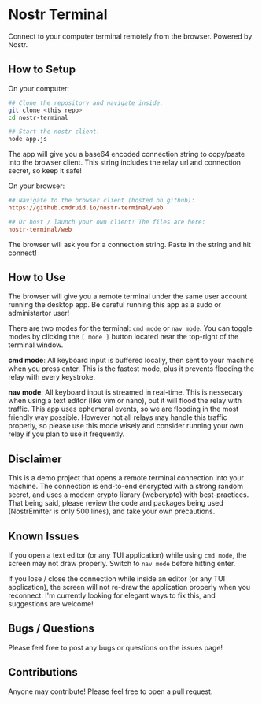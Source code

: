 # Nostr Terminal
Connect to your computer terminal remotely from the browser. Powered by Nostr.

## How to Setup

On your computer:

```bash
## Clone the repository and navigate inside.
git clone <this repo>
cd nostr-terminal

## Start the nostr client.
node app.js
```

The app will give you a base64 encoded connection string to copy/paste into the browser client. This string includes the relay url and connection secret, so keep it safe!

On your browser:
```ini
## Navigate to the browser client (hosted on github):
https://github.cmdruid.io/nostr-terminal/web

## Or host / launch your own client! The files are here:
nostr-terminal/web
```

The browser will ask you for a connection string. Paste in the string and hit connect!

## How to Use

The browser will give you a remote terminal under the same user account running the desktop app. Be careful running this app as a sudo or administartor user!

There are two modes for the terminal: `cmd mode` or `nav mode`. You can toggle modes by clicking the `[ mode ]` button located near the top-right of the terminal window.

 **cmd mode**:
 All keyboard input is buffered locally, then sent to your machine when you press enter. This is the fastest mode, plus it prevents flooding the relay with every keystroke.

 **nav mode**:
 All keyboard input is streamed in real-time. This is nessecary when using a text editor (like vim or nano), but it will flood the relay with traffic. This app uses ephemeral events, so we are flooding in the most friendly way possible. However not all relays may handle this traffic properly, so please use this mode wisely and consider running your own relay if you plan to use it frequently.

## Disclaimer

This is a demo project that opens a remote terminal connection into your machine. The connection is end-to-end encrypted with a strong random secret, and uses a modern crypto library (webcrypto) with best-practices. That being said, please review the code and packages being used (NostrEmitter is only 500 lines), and take your own precautions.

## Known Issues

If you open a text editor (or any TUI application) while using `cmd mode`, the screen may not draw properly. Switch to `nav mode` before hitting enter.

If you lose / close the connection while inside an editor (or any TUI application), the screen will not re-draw the application properly when you reconnect. I'm currently looking for elegant ways to fix this, and suggestions are welcome!

## Bugs / Questions

Please feel free to post any bugs or questions on the issues page!

## Contributions

Anyone may contribute! Please feel free to open a pull request.
